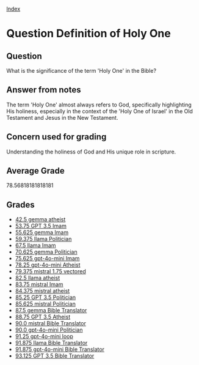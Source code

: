 
[Index](../../index.md)
# Question Definition of Holy One
## Question
What is the significance of the term 'Holy One' in the Bible?

## Answer from notes
The term 'Holy One' almost always refers to God, specifically highlighting His holiness, especially in the context of the 'Holy One of Israel' in the Old Testament and Jesus in the New Testament.

## Concern used for grading
Understanding the holiness of God and His unique role in scripture.

## Average Grade
78.56818181818181

## Grades
 * [42.5 gemma atheist](../answers/gemma_atheist/Definition_of_Holy_One.md)
 * [53.75 GPT 3.5 Imam](../answers/GPT_3.5_Imam/Definition_of_Holy_One.md)
 * [55.625 gemma Imam](../answers/gemma_Imam/Definition_of_Holy_One.md)
 * [59.375 llama Politician](../answers/llama_Politician/Definition_of_Holy_One.md)
 * [67.5 llama Imam](../answers/llama_Imam/Definition_of_Holy_One.md)
 * [70.625 gemma Politician](../answers/gemma_Politician/Definition_of_Holy_One.md)
 * [75.625 gpt-4o-mini Imam](../answers/gpt-4o-mini_Imam/Definition_of_Holy_One.md)
 * [78.25 gpt-4o-mini Atheist](../answers/gpt-4o-mini_Atheist/Definition_of_Holy_One.md)
 * [79.375 mistral 1.75 vectored](../answers/mistral_1.75_vectored/Definition_of_Holy_One.md)
 * [82.5 llama atheist](../answers/llama_atheist/Definition_of_Holy_One.md)
 * [83.75 mistral Imam](../answers/mistral_Imam/Definition_of_Holy_One.md)
 * [84.375 mistral atheist](../answers/mistral_atheist/Definition_of_Holy_One.md)
 * [85.25 GPT 3.5 Politician](../answers/GPT_3.5_Politician/Definition_of_Holy_One.md)
 * [85.625 mistral Politician](../answers/mistral_Politician/Definition_of_Holy_One.md)
 * [87.5 gemma Bible Translator](../answers/gemma_Bible_Translator/Definition_of_Holy_One.md)
 * [88.75 GPT 3.5 Atheist](../answers/GPT_3.5_Atheist/Definition_of_Holy_One.md)
 * [90.0 mistral Bible Translator](../answers/mistral_Bible_Translator/Definition_of_Holy_One.md)
 * [90.0 gpt-4o-mini Politician](../answers/gpt-4o-mini_Politician/Definition_of_Holy_One.md)
 * [91.25 gpt-4o-mini loop](../answers/gpt-4o-mini_loop/Definition_of_Holy_One.md)
 * [91.875 llama Bible Translator](../answers/llama_Bible_Translator/Definition_of_Holy_One.md)
 * [91.875 gpt-4o-mini Bible Translator](../answers/gpt-4o-mini_Bible_Translator/Definition_of_Holy_One.md)
 * [93.125 GPT 3.5 Bible Translator](../answers/GPT_3.5_Bible_Translator/Definition_of_Holy_One.md)
